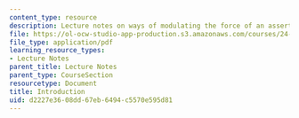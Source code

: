 ```yaml
---
content_type: resource
description: Lecture notes on ways of modulating the force of an assertion.
file: https://ol-ocw-studio-app-production.s3.amazonaws.com/courses/24-910-topics-in-linguistics-theory-spring-2003/d2227e3608dd67eb6494c5570e595d81_1_introduction.pdf
file_type: application/pdf
learning_resource_types:
- Lecture Notes
parent_title: Lecture Notes
parent_type: CourseSection
resourcetype: Document
title: Introduction
uid: d2227e36-08dd-67eb-6494-c5570e595d81
---
```

